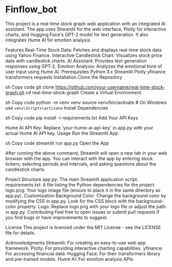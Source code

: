 # Finflow_bot

This project is a real-time stock graph web application with an integrated AI assistant. The app uses Streamlit for the web interface, Plotly for interactive charts, and Hugging Face's GPT-2 model for text generation. It also integrates Hume AI for emotion analysis.

Features
Real-Time Stock Data: Fetches and displays real-time stock data using Yahoo Finance.
Interactive Candlestick Chart: Visualizes stock price data with candlestick charts.
AI Assistant: Provides text generation responses using GPT-2.
Emotion Analysis: Analyzes the emotional tone of user input using Hume AI.
Prerequisites
Python 3.x
Streamlit
Plotly
yfinance
transformers
requests
Installation
Clone the Repository

sh
Copy code
git clone https://github.com/your-username/real-time-stock-graph.git
cd real-time-stock-graph
Create a Virtual Environment

sh
Copy code
python -m venv venv
source venv/bin/activate  # On Windows use `venv\Scripts\activate`
Install Dependencies

sh
Copy code
pip install -r requirements.txt
Add Your API Keys

Hume AI API Key: Replace 'your-hume-ai-api-key' in app.py with your actual Hume AI API key.
Usage
Run the Streamlit App

sh
Copy code
streamlit run app.py
Open the App

After running the above command, Streamlit will open a new tab in your web browser with the app. You can interact with the app by entering stock tickers, selecting periods and intervals, and asking questions about the candlestick charts.

Project Structure
app.py: The main Streamlit application script.
requirements.txt: A file listing the Python dependencies for the project.
logo.png: Your logo image file (ensure to place it in the same directory as app.py).
Customization
Background Color: Change the background color by modifying the CSS in app.py. Look for the CSS block with the background-color property.
Logo: Replace logo.png with your logo file or adjust the path in app.py.
Contributing
Feel free to open issues or submit pull requests if you find bugs or have improvements to suggest.

License
This project is licensed under the MIT License - see the LICENSE file for details.

Acknowledgments
Streamlit: For creating an easy-to-use web app framework.
Plotly: For providing interactive charting capabilities.
yfinance: For accessing financial data.
Hugging Face: For their transformers library and pre-trained models.
Hume AI: For emotion analysis APIs.

